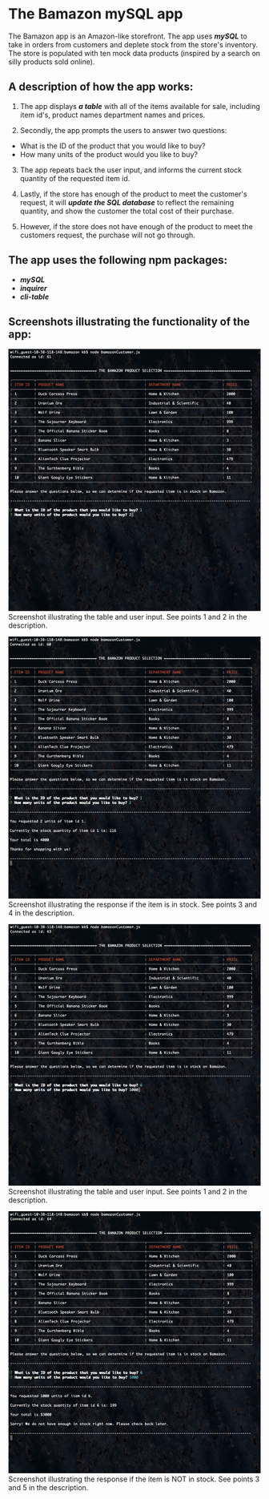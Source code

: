 # The Bamazon mySQL app <br />
The Bamazon app is an Amazon-like storefront. The app uses _**mySQL**_ to take in orders from customers and deplete stock from the store's inventory. The store is populated with ten mock data products (inspired by a search on silly products sold online). 

## A description of how the app works: <br />

1. The app displays _**a table**_ with all of the items available for sale, including item id's, product names department names and prices. <br />

2. Secondly, the app prompts the users to answer two questions: <br />
* What is the ID of the product that you would like to buy?
* How many units of the product would you like to buy? <br />

3. The app repeats back the user input, and informs the current stock quantity of the requested item id. <br />

4. Lastly, if the store has enough of the product to meet the customer's request, it will _**update the SQL database**_ to reflect the remaining quantity, and show the customer the total cost of their purchase. <br />

5. However, if the store does not have enough of the product to meet the customers request, the purchase will not go through.

## The app uses the following npm packages: <br />
* _**mySQL**_
* _**inquirer**_
* _**cli-table**_

## Screenshots illustrating the functionality of the app:

![](/images/1-userInputPositive.png)
Screenshot illustrating the table and user input. See points 1 and 2 in the description. <br />

![](/images/2-responsePositive.png) 
Screenshot illustrating the response if the item is in stock. See points 3 and 4 in the description. <br />

![](/images/3-userInputNegative.png) 
Screenshot illustrating the table and user input. See points 1 and 2 in the description. <br />

![](/images/4-responseNegative.png) 
Screenshot illustrating the response if the item is NOT in stock. See points 3 and 5 in the description. <br />




